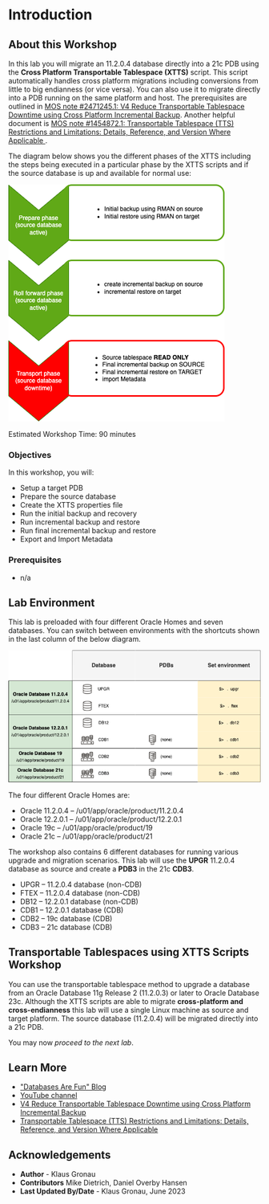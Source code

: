 # Introduction

## About this Workshop

In this lab you will migrate an 11.2.0.4 database directly into a 21c PDB using the __Cross Platform Transportable Tablespace (XTTS)__ script. This script automatically handles cross platform migrations including conversions from little to big endianness (or vice versa). You can also use it to migrate directly into a PDB running on the same platform and host. 
The prerequisites are outlined in [MOS note #2471245.1: V4 Reduce Transportable Tablespace Downtime using Cross Platform Incremental Backup](https://support.oracle.com/epmos/faces/DocumentDisplay?id=2471245.1&displayIndex=1). Another helpful document is [MOS note #1454872.1: Transportable Tablespace (TTS) Restrictions and Limitations: Details, Reference, and Version Where Applicable ](https://support.oracle.com/epmos/faces/DocumentDisplay?id=1454872.1&displayIndex=1).

The diagram below shows you the different phases of the XTTS including the steps being executed in a particular phase by the XTTS scripts and if the source database is up and available for normal use:

![Cross platform transportable tablespace workflow](./images/xtts-workflow.png " ")



Estimated Workshop Time: 90 minutes



### Objectives

In this workshop, you will:

* Setup a target PDB
* Prepare the source database
* Create the XTTS properties file
* Run the initial backup and recovery
* Run incremental backup and restore
* Run final incremental backup and restore
* Export and Import Metadata

### Prerequisites

* n/a

## Lab Environment

This lab is preloaded with four different Oracle Homes and seven databases.
You can switch between environments with the shortcuts shown in the last column of the below diagram.

![Hands On Lab Environment](./images/hol-environment.png " ")

The four different Oracle Homes are:

- Oracle 11.2.0.4 – /u01/app/oracle/product/11.2.0.4
- Oracle 12.2.0.1 – /u01/app/oracle/product/12.2.0.1
- Oracle 19c      – /u01/app/oracle/product/19
- Oracle 21c      – /u01/app/oracle/product/21

The workshop also contains 6 different databases for running various upgrade and migration scenarios. This lab will use the __UPGR__ 11.2.0.4 database as source and create a __PDB3__ in the 21c __CDB3__.

- UPGR – 11.2.0.4 database (non-CDB)
- FTEX – 11.2.0.4 database (non-CDB)
- DB12 – 12.2.0.1 database (non-CDB)
- CDB1 – 12.2.0.1 database (CDB)
- CDB2 – 19c database (CDB)
- CDB3 – 21c database (CDB)


## Transportable Tablespaces using XTTS Scripts Workshop

You can use the transportable tablespace method to upgrade a database from an Oracle Database 11g Release 2 (11.2.0.3) or later to Oracle Database 23c.
Although the XTTS scripts are able to migrate __cross-platform and cross-endianness__ this lab will use a single Linux machine as source and target platform. The source database (11.2.0.4) will be migrated directly into a 21c PDB.
 


You may now *proceed to the next lab*.

## Learn More

* ["Databases Are Fun" Blog](https://dohdatabase.com/xtts/)
* [YouTube channel](https://www.youtube.com/«upgradenow/)
* [V4 Reduce Transportable Tablespace Downtime using Cross Platform Incremental Backup](https://support.oracle.com/epmos/faces/DocumentDisplay?id=2471245.1&displayIndex=1)
* [Transportable Tablespace (TTS) Restrictions and Limitations: Details, Reference, and Version Where Applicable ](https://support.oracle.com/epmos/faces/DocumentDisplay?id=1454872.1&displayIndex=1)

## Acknowledgements
* **Author** - Klaus Gronau
* **Contributors** Mike Dietrich, Daniel Overby Hansen  
* **Last Updated By/Date** - Klaus Gronau, June 2023

